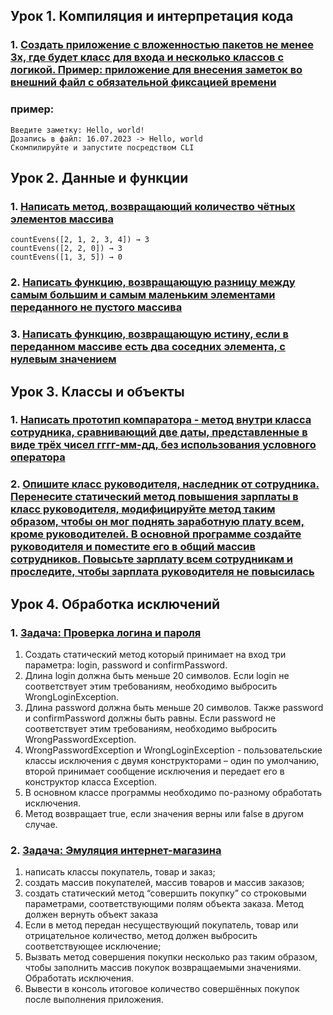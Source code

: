 ## Урок 1. Компиляция и интерпретация кода

### 1. [Создать приложение с вложенностью пакетов не менее 3х, где будет класс для входа и несколько классов с логикой. Пример: приложение для внесения заметок во внешний файл с обязательной фиксацией времени](src/main/java/gb/javacore/dz1)
### пример:
```
Введите заметку: Hello, world!
Дозапись в файл: 16.07.2023 -> Hello, world
Скомпилируйте и запустите посредством CLI
```

## Урок 2. Данные и функции

### 1. [Написать метод, возвращающий количество чётных элементов массива](src/main/java/gb/javacore/dz2/Dz2task1.java)
```
countEvens([2, 1, 2, 3, 4]) → 3 
countEvens([2, 2, 0]) → 3 
countEvens([1, 3, 5]) → 0
```
### 2. [Написать функцию, возвращающую разницу между самым большим и самым маленьким элементами переданного не пустого массива](src/main/java/gb/javacore/dz2/Dz2task2.java)
### 3. [Написать функцию, возвращающую истину, если в переданном массиве есть два соседних элемента, с нулевым значением](src/main/java/gb/javacore/dz2/Dz2task3.java)

## Урок 3. Классы и объекты

### 1. [Написать прототип компаратора - метод внутри класса сотрудника, сравнивающий две даты, представленные в виде трёх чисел гггг-мм-дд, без использования условного оператора](src/main/java/gb/javacore/dz3/Employee.java)
### 2. [Опишите класс руководителя, наследник от сотрудника. Перенесите статический метод повышения зарплаты в класс руководителя, модифицируйте метод таким образом, чтобы он мог поднять заработную плату всем, кроме руководителей. В основной программе создайте руководителя и поместите его в общий массив сотрудников. Повысьте зарплату всем сотрудникам и проследите, чтобы зарплата руководителя не повысилась](src/main/java/gb/javacore/dz3/Supervisor.java)

## Урок 4. Обработка исключений

### 1. [Задача: Проверка логина и пароля](src/main/java/gb/javacore/dz4/task1/CheckingLoginAndPassword.java)
1. Создать статический метод который принимает на вход три параметра: login, password и confirmPassword.
2. Длина login должна быть меньше 20 символов. Если login не соответствует этим требованиям, необходимо выбросить WrongLoginException.
3. Длина password должна быть меньше 20 символов. Также password и confirmPassword должны быть равны. Если password не соответствует этим требованиям, необходимо выбросить WrongPasswordException.
4. WrongPasswordException и WrongLoginException - пользовательские классы исключения с двумя конструкторами – один по умолчанию, второй принимает сообщение исключения и передает его в конструктор класса Exception.
5. В основном классе программы необходимо по-разному обработать исключения.
6. Метод возвращает true, если значения верны или false в другом случае.
### 2. [Задача: Эмуляция интернет-магазина](src/main/java/gb/javacore/dz4/task2/OnlineStore.java)
1. написать классы покупатель, товар и заказ;
2. создать массив покупателей, массив товаров и массив заказов;
3. создать статический метод “совершить покупку” со строковыми параметрами, соответствующими полям объекта заказа. Метод должен вернуть объект заказа
4. Если в метод передан несуществующий покупатель, товар или отрицательное количество, метод должен выбросить соответствующее исключение;
5. Вызвать метод совершения покупки несколько раз таким образом, чтобы заполнить массив покупок возвращаемыми значениями. Обработать исключения.
6. Вывести в консоль итоговое количество совершённых покупок после выполнения приложения.